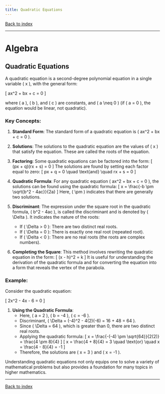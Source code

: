 ```yaml
---
title: Quadratic Equations
---
```


[Back to index](index.html)

---
# Algebra
## Quadratic Equations

A quadratic equation is a second-degree polynomial equation in a single variable \( x \), with the general form:

\[ ax^2 + bx + c = 0 \]

where \( a \), \( b \), and \( c \) are constants, and \( a \neq 0 \) (if \( a = 0 \), the equation would be linear, not quadratic).

### Key Concepts:

1. **Standard Form**:
   The standard form of a quadratic equation is \( ax^2 + bx + c = 0 \).

2. **Solutions**:
   The solutions to the quadratic equation are the values of \( x \) that satisfy the equation. These are called the roots of the equation.

3. **Factoring**:
   Some quadratic equations can be factored into the form:
   \[
   (px + q)(rx + s) = 0
   \]
   The solutions are found by setting each factor equal to zero:
   \[
   px + q = 0 \quad \text{and} \quad rx + s = 0
   \]

4. **Quadratic Formula**:
   For any quadratic equation \( ax^2 + bx + c = 0 \), the solutions can be found using the quadratic formula:
   \[
   x = \frac{-b \pm \sqrt{b^2 - 4ac}}{2a}
   \]
   Here, \( \pm \) indicates that there are generally two solutions.

5. **Discriminant**:
   The expression under the square root in the quadratic formula, \( b^2 - 4ac \), is called the discriminant and is denoted by \( \Delta \). It indicates the nature of the roots:
   - If \( \Delta > 0 \): There are two distinct real roots.
   - If \( \Delta = 0 \): There is exactly one real root (repeated root).
   - If \( \Delta < 0 \): There are no real roots (the roots are complex numbers).

6. **Completing the Square**:
   This method involves rewriting the quadratic equation in the form:
   \[
   (x - h)^2 = k
   \]
   It is useful for understanding the derivation of the quadratic formula and for converting the equation into a form that reveals the vertex of the parabola.

### Example:

Consider the quadratic equation:

\[ 2x^2 - 4x - 6 = 0 \]

1. **Using the Quadratic Formula**:
   - Here, \( a = 2 \), \( b = -4 \), \( c = -6 \).
   - Discriminant, \( \Delta = (-4)^2 - 4(2)(-6) = 16 + 48 = 64 \).
   - Since \( \Delta = 64 \), which is greater than 0, there are two distinct real roots.
   - Applying the quadratic formula:
     \[
     x = \frac{-(-4) \pm \sqrt{64}}{2(2)} = \frac{4 \pm 8}{4}
     \]
     \[
     x = \frac{4 + 8}{4} = 3 \quad \text{or} \quad x = \frac{4 - 8}{4} = -1
     \]
   - Therefore, the solutions are \( x = 3 \) and \( x = -1 \).

Understanding quadratic equations not only equips one to solve a variety of mathematical problems but also provides a foundation for many topics in higher mathematics.

---
[Back to index](index.html)
